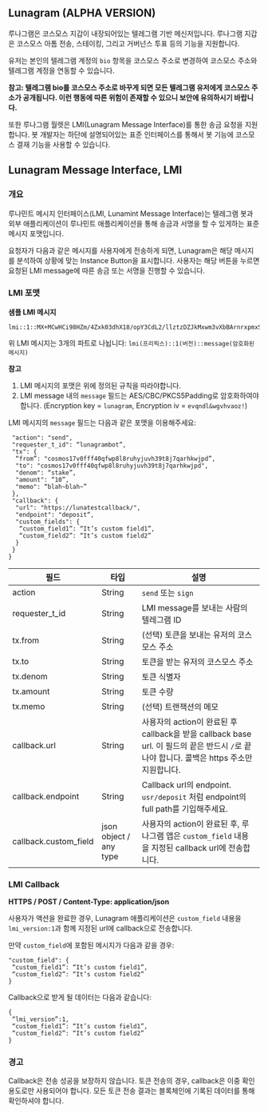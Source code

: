 ## Lunagram (ALPHA VERSION)

루나그램은 코스모스 지갑이 내장되어있는 텔레그램 기반 메신저입니다. 루나그램 지갑은 코스모스 아톰 전송, 스테이킹, 그리고 거버넌스 투표 등의 기능을 지원합니다.

유저는 본인의 텔레그램 계정의 `bio` 항목을 코스모스 주소로 변경하여 코스모스 주소와 텔레그램 계정을 연동할 수 있습니다.

**참고: 텔레그램 bio를 코스모스 주소로 바꾸게 되면 모든 텔레그램 유저에게 코스모스 주소가 공개됩니다. 이런 행동에 따른 위험이 존재할 수 있으니 보안에 유의하시기 바랍니다.**

또한 루나그램 월렛은 LMI(Lunagram Message Interface)를 통한 송금 요청을 지원합니다. 봇 개발자는 하단에 설명되어있는 표준 인터페이스를 통해서 봇 기능에 코스모스 결재 기능을 사용할 수 있습니다.

## Lunagram Message Interface, LMI

### 개요

루나민트 메시지 인터페이스(LMI, Lunamint Message Interface)는 텔레그램 봇과 외부 애플리케이션이 루나민트 애플리케이션을 통해 송금과 서명을 할 수 있게하는 표준 메시지 포맷입니다.

요청자가 다음과 같은 메시지를 사용자에게 전송하게 되면, Lunagram은 해당 메시지를 분석하여 상황에 맞는 Instance Button을 표시합니다. 사용자는 해당 버튼을 누르면 요청된 LMI message에 따른 송금 또는 서명을 진행할 수 있습니다.

### LMI 포맷

**샘플 LMI 메시지**

```
lmi::1::MX+MCwHCi98HZm/4Zxk03dhX18/opY3CdL2/llztzDZJkMxwm3vXbBArnrxpmxS3l8UT3r4Ya4EDBu9wuL1owE2CkybJxuhLJn9hf13M1/VayKJLH0GLaekQmGtm1wLEh1PYd4Ne3OZp+/fWAQITjoOfffiFlwlY4htSl5h2zQHQ6QulURGnwf4iR2TWJKnXAM46v1EL9qOOkIU5TfBdNHLPqyDdgvdawDKcZjbx2M0W3bpZiPxDYASBVuyAxFR2MFfnidRnQ5neS1thW1vYRhjLi5aOyXAUHtUSXhNHCElnOxKzTI7zfd2vFB/k31pLqRgcAMUuw7fgGZilSVoFX2CdFn8gcKNVEA6STXU+lHMV2OxvFsnwBoMhSv9mBxsloJot+Q3inj3fV5LX+5FT43MpsHAxeCR26YNtTCjafSU=
```

위 LMI 메시지는 3개의 파트로 나뉩니다: `lmi(프리픽스)::1(버전)::message(암호화된 메시지)`

**참고**
1. LMI 메시지의 포맷은 위에 정의된 규칙을 따라야합니다.
2. LMI message 내의 `message` 필드는 AES/CBC/PKCS5Padding로 암호화하여야 합니다. (Encryption key = `lunagram`, Encryption iv = `evqndl&wgvhvaoz!`)

LMI 메시지의 `message` 필드는 다음과 같은 포맷을 이용해주세요:

```{
 "action": "send",
 "requester_t_id": “lunagrambot”,
 "tx": {
  “from”: "cosmos17v0fff40qfwp8l8ruhyjuvh39t8j7qarhkwjpd”,
  "to": "cosmos17v0fff40qfwp8l8ruhyjuvh39t8j7qarhkwjpd",
  "denom": “stake”,
  "amount": “10”,
  "memo": “blah~blah~”
 },
 "callback": {
  "url": "https://lunatestcallback/",
  "endpoint": "deposit“,
  "custom_fields": {
   “custom_field1”: “It’s custom field1”,
   “custom_field2”: “It’s custom field2”
  }
 }
}
```


필드 | 타입 | 설명 
------|------|---------
action | String | `send` 또는 `sign`
requester_t_id | String | LMI message를 보내는 사람의 텔레그램 ID
tx.from | String | (선택) 토큰을 보내는 유저의 코스모스 주소
tx.to | String | 토큰을 받는 유저의 코스모스 주소
tx.denom | String | 토큰 식별자
tx.amount | String | 토큰 수량
tx.memo | String | (선택) 트랜잭션의 메모
callback.url | String | 사용자의 action이 완료된 후 callback을 받을 callback base url. 이 필드의 끝은 반드시 `/`로 끝나야 합니다. 콜백은 https 주소만 지원합니다.
callback.endpoint | String | Callback url의 endpoint. `usr/deposit` 처럼 endpoint의 full path를 기입해주세요.
callback.custom_field | json object / any type | 사용자의 action이 완료된 후, 루나그램 앱은 `custom_field` 내용을 지정된 callback url에 전송합니다.

### LMI Callback

**HTTPS / POST / Content-Type: application/json**

사용자가 액션을 완료한 경우, Lunagram 애플리케이션은 `custom_field` 내용을 `lmi_version:1`과 함께 지정된 url에 callback으로 전송합니다.

만약 `custom_field`에 포함된 메시지가 다음과 같을 경우:

```
"custom_field": {
 “custom_field1”: “It’s custom field1”,
 “custom_field2”: “It’s custom field2”
}
```

Callback으로 받게 될 데이터는 다음과 같습니다:

```
{
 “lmi_version”:1,
 “custom_field1”: “It’s custom field1”,
 “custom_field2”: “It’s custom field2”
}
```

### 경고

Callback은 전송 성공을 보장하지 않습니다. 토큰 전송의 경우, callback은 이중 확인 용도로만 사용되어야 합니다. 모든 토큰 전송 결과는 블록체인에 기록된 데이터를 통해 확인하셔야 합니다.
